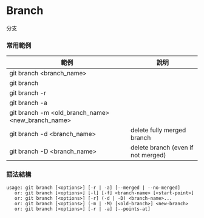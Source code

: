 # Branch

分支

### 常用範例

| 範例                       | 說明  |
|--------------------------|-----|
| git branch <branch_name> |     |
| git branch               |     |
| git branch -r            |     |
| git branch -a            |     |
| git branch -m <old_branch_name> <new_branch_name> | |
| git branch -d <branch_name> | delete fully merged branch |
| git branch -D <branch_name> | delete branch (even if not merged) |

### 語法結構

```
usage: git branch [<options>] [-r | -a] [--merged | --no-merged]
   or: git branch [<options>] [-l] [-f] <branch-name> [<start-point>]
   or: git branch [<options>] [-r] (-d | -D) <branch-name>...
   or: git branch [<options>] (-m | -M) [<old-branch>] <new-branch>
   or: git branch [<options>] [-r | -a] [--points-at]
```
